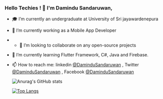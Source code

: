 ### Hello Techies ! 👋 I'm Damindu Sandaruwan, 


- 🎓 I’m currently an undergraduate at University of Sri jayawardenepura
- 🔭 I’m currently working as a Mobile App Developer
- - 👯 I’m looking to collaborate on any open-source projects
- 🌱 I’m currently learning Flutter Framework, C#, Java and Firebase.
- 📫 How to reach me: linkedin [@DaminduSandaruwan](https://www.linkedin.com/in/damindu-sandaruwan-ab7129165/) , Twitter [@DaminduSandaruwan](https://twitter.com/kalugalagedara1) , Facebook [@DaminduSandaruwan](https://www.facebook.com/damindu.sandaruwan/)


  ![Anurag's GitHub stats](https://github-readme-stats.vercel.app/api?username=DaminduSandaruwan&show_icons=true&theme=radical)

  [![Top Langs](https://github-readme-stats.vercel.app/api/top-langs/?username=DaminduSandaruwan&layout=compact)](https://github.com/anuraghazra/github-readme-stats)
